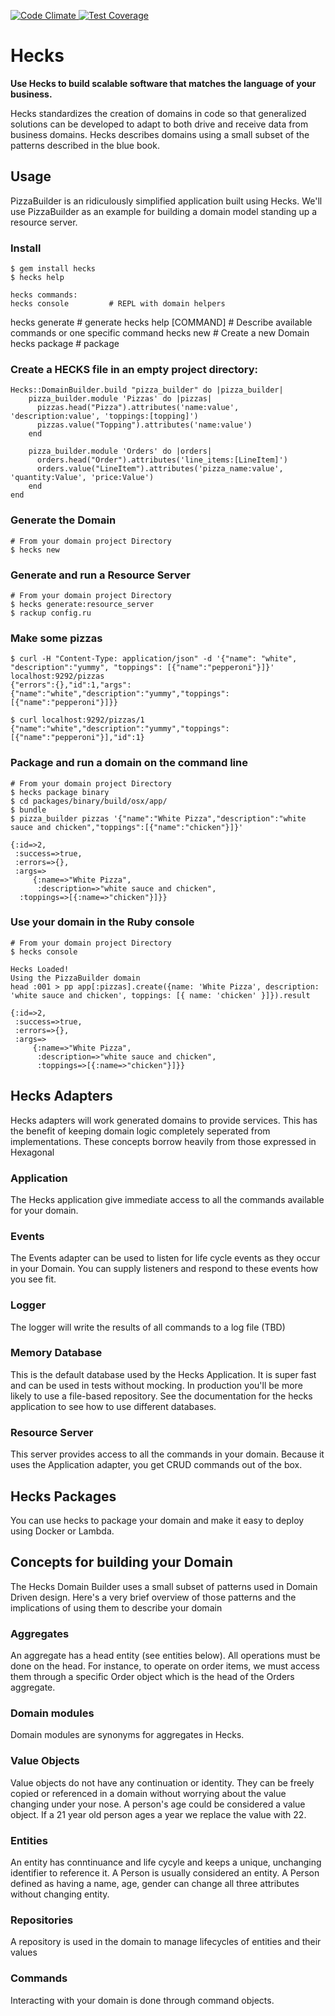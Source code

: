 [![Code Climate](https://codeclimate.com/github/chrisyoung/hecks/badges/gpa.svg)](https://codeclimate.com/github/chrisyoung/hecks)[ ![Test Coverage](https://codeclimate.com/github/chrisyoung/hecks/badges/coverage.svg)](https://codeclimate.com/github/chrisyoung/hecks/coverage)

# Hecks
**Use Hecks to build scalable software that matches the language of your business.**

Hecks standardizes the creation of domains in code so that generalized solutions can be developed to adapt to both drive and receive data from business domains.  Hecks describes domains using a small subset of the patterns described in the blue book.

## Usage
PizzaBuilder is an ridiculously simplified application built using Hecks.  We'll use PizzaBuilder as an example for building a domain model standing up a resource server.

### Install
	$ gem install hecks
	$ hecks help

	hecks commands:
	hecks console         # REPL with domain helpers
  hecks generate        # generate
  hecks help [COMMAND]  # Describe available commands or one specific command
  hecks new             # Create a new Domain
  hecks package         # package

### Create a HECKS file in an empty project directory:
	Hecks::DomainBuilder.build "pizza_builder" do |pizza_builder|
		pizza_builder.module 'Pizzas' do |pizzas|
		  pizzas.head("Pizza").attributes('name:value', 'description:value', 'toppings:[topping]')
		  pizzas.value("Topping").attributes('name:value')
		end

		pizza_builder.module 'Orders' do |orders|
		  orders.head("Order").attributes('line_items:[LineItem]')
		  orders.value("LineItem").attributes('pizza_name:value', 'quantity:Value', 'price:Value')
		end
	end

### Generate the Domain
	# From your domain project Directory
	$ hecks new

### Generate and run a Resource Server
	# From your domain project Directory
	$ hecks generate:resource_server
	$ rackup config.ru

### Make some pizzas
	$ curl -H "Content-Type: application/json" -d '{"name": "white", "description":"yummy", "toppings": [{"name":"pepperoni"}]}' localhost:9292/pizzas
	{"errors":{},"id":1,"args":{"name":"white","description":"yummy","toppings":[{"name":"pepperoni"}]}}

	$ curl localhost:9292/pizzas/1
	{"name":"white","description":"yummy","toppings":[{"name":"pepperoni"}],"id":1}

### Package and run a domain on the command line
	# From your domain project Directory
	$ hecks package binary
	$ cd packages/binary/build/osx/app/
	$ bundle
	$ pizza_builder pizzas '{"name":"White Pizza","description":"white sauce and chicken","toppings":[{"name":"chicken"}]}'

	{:id=>2,
 	 :success=>true,
 	 :errors=>{},
 	 :args=>
	 	 {:name=>"White Pizza",
		  :description=>"white sauce and chicken",
      :toppings=>[{:name=>"chicken"}]}}

### Use your domain in the Ruby console
	# From your domain project Directory
	$ hecks console

	Hecks Loaded!
	Using the PizzaBuilder domain
	head :001 > pp app[:pizzas].create({name: 'White Pizza', description: 'white sauce and chicken', toppings: [{ name: 'chicken' }]}).result

	{:id=>2,
	 :success=>true,
	 :errors=>{},
	 :args=>
	 	 {:name=>"White Pizza",
		  :description=>"white sauce and chicken",
		  :toppings=>[{:name=>"chicken"}]}}

## Hecks Adapters
Hecks adapters will work generated domains to provide services.  This has the benefit of keeping domain logic completely seperated from implementations.  These concepts borrow heavily from those expressed in Hexagonal

### Application
The Hecks application give immediate access to all the commands available for your domain.  

### Events
The Events adapter can be used to listen for life cycle events as they occur in your Domain.  You can supply listeners and respond to these events how you see fit.  

### Logger
The logger will write the results of all commands to a log file (TBD)

### Memory Database
This is the default database used by the Hecks Application.  It is super fast and can be used in tests without mocking.  In production you'll be more likely to use a file-based repository.  See the documentation for the hecks application to see how to use different databases.

### Resource Server
This server provides access to all the commands in your domain.  Because it uses the Application adapter, you get CRUD commands out of the box.

## Hecks Packages
You can use hecks to package your domain and make it easy to deploy using Docker or Lambda.  

## Concepts for building your Domain
The Hecks Domain Builder uses a small subset of patterns used in Domain Driven design.  Here's a very brief overview of those patterns and the implications of using them to describe your domain

### Aggregates
An aggregate has a head entity (see entities below).  All operations must be done on the head.  For instance, to operate on order items, we must access them through a specific Order object which is the head of the Orders aggregate.

### Domain modules
Domain modules are synonyms for aggregates in Hecks.

### Value Objects
Value objects do not have any continuation or identity.  They can be freely copied or referenced in a domain without worrying about the value changing under your nose.  A person's age could be considered a value object.  If a 21 year old person ages a year we replace the value with 22.

### Entities
An entity has conntinuance and life cycyle and keeps a unique, unchanging identifier to reference it.  A Person is usually considered an entity.  A Person defined as having a name, age, gender can change all three attributes without changing entity.

### Repositories
A repository is used in the domain to manage lifecycles of entities and their values

### Commands
Interacting with your domain is done through command objects.
